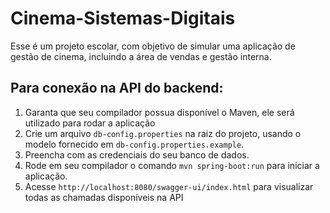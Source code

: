 # Cinema-Sistemas-Digitais
 Esse é um projeto escolar, com objetivo de simular uma aplicação de gestão de cinema, incluindo a área de vendas e gestão interna.
## Para conexão na API do backend: ##

1. Garanta que seu compilador possua disponível o Maven, ele será utilizado para rodar a aplicação
2. Crie um arquivo `db-config.properties` na raiz do projeto, usando o modelo fornecido em `db-config.properties.example`.
3. Preencha com as credenciais do seu banco de dados.
4. Rode em seu compilador o comando `mvn spring-boot:run` para iniciar a aplicação.
5. Acesse `http://localhost:8080/swagger-ui/index.html` para visualizar todas as chamadas disponíveis na API
